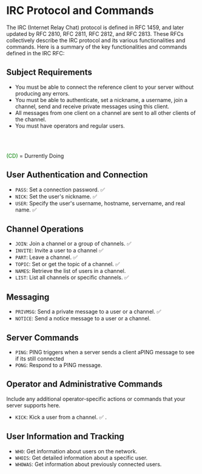 # IRC Protocol and Commands

The IRC (Internet Relay Chat) protocol is defined in RFC 1459, and later updated by RFC 2810, RFC 2811, RFC 2812, and RFC 2813. These RFCs collectively describe the IRC protocol and its various functionalities and commands. Here is a summary of the key functionalities and commands defined in the IRC RFC:

## Subject Requirements

- You must be able to connect the reference client to your server without producing any errors.
- You must be able to authenticate, set a nickname, a username, join a channel, send and receive private messages using this client.
- All messages from one client on a channel are sent to all other clients of the channel.
- You must have operators and regular users.

</br>
</br>

<span style="color:green">(CD)</span> = Durrently Doing

## User Authentication and Connection

- `PASS`: Set a connection password. ✅
- `NICK`: Set the user's nickname. ✅
- `USER`: Specify the user's username, hostname, servername, and real name. ✅

## Channel Operations

- `JOIN`: Join a channel or a group of channels. ✅
- `INVITE`: Invite a user to a channel ✅
- `PART`: Leave a channel. ✅
- `TOPIC`: Set or get the topic of a channel. ✅
- `NAMES`: Retrieve the list of users in a channel. 
- `LIST`: List all channels or specific channels. ✅

## Messaging

- `PRIVMSG`: Send a private message to a user or a channel. ✅
- `NOTICE`: Send a notice message to a user or a channel. 

## Server Commands

- `PING`: PING triggers when a server sends a client aPING message to see if its still connected
- `PONG`: Respond to a PING message.

## Operator and Administrative Commands

Include any additional operator-specific actions or commands that your server supports here.
- `KICK`: Kick a user from a channel. ✅
.

## User Information and Tracking

- `WHO`: Get information about users on the network.
- `WHOIS`: Get detailed information about a specific user.
- `WHOWAS`: Get information about previously connected users.
